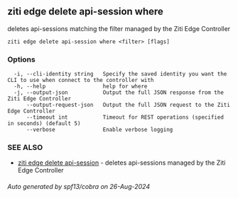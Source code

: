 ## ziti edge delete api-session where

deletes api-sessions matching the filter managed by the Ziti Edge Controller

```
ziti edge delete api-session where <filter> [flags]
```

### Options

```
  -i, --cli-identity string   Specify the saved identity you want the CLI to use when connect to the controller with
  -h, --help                  help for where
  -j, --output-json           Output the full JSON response from the Ziti Edge Controller
      --output-request-json   Output the full JSON request to the Ziti Edge Controller
      --timeout int           Timeout for REST operations (specified in seconds) (default 5)
      --verbose               Enable verbose logging
```

### SEE ALSO

* [ziti edge delete api-session](../api-session.md)	 - deletes api-sessions managed by the Ziti Edge Controller

###### Auto generated by spf13/cobra on 26-Aug-2024

